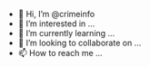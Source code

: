 - 👋 Hi, I’m @crimeinfo
- 👀 I’m interested in ...
- 🌱 I’m currently learning ...
- 💞️ I’m looking to collaborate on ...
- 📫 How to reach me ...

<!---
crimeinfo/crimeinfo is a ✨ special ✨ repository because its `README.md` (this file) appears on your GitHub profile.
You can click the Preview link to take a look at your changes.
--->
